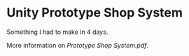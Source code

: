 # Unity Prototype Shop System

Something I had to make in 4 days.

More information on *Prototype Shop System.pdf*.